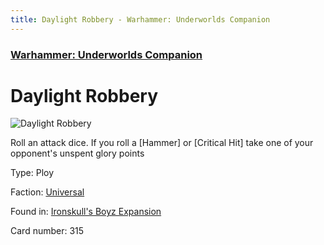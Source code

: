 ```yaml
---
title: Daylight Robbery - Warhammer: Underworlds Companion
---
```


### [Warhammer: Underworlds Companion](https://guidokessels.github.io/wh-underworlds)

  

# Daylight Robbery

![Daylight Robbery](https://warhammerunderworlds.com/wp-content/uploads/sites/6/2017/12/315_ENG-Daylight-Robbery.png)

Roll an attack dice. If you roll a [Hammer] or [Critical Hit] take one of your opponent's unspent glory points

Type: Ploy

Faction: [Universal](https://guidokessels.github.io/wh-underworlds/factions/universal)

Found in: [Ironskull's Boyz Expansion](https://guidokessels.github.io/wh-underworlds/locations/ironskulls-boyz-expansion)

Card number: 315
